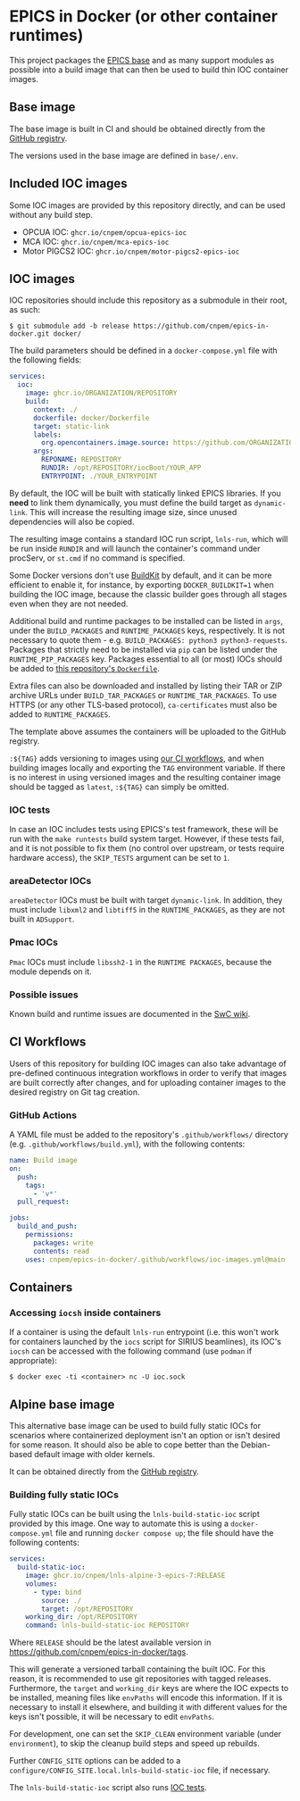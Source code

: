 # EPICS in Docker (or other container runtimes)

This project packages the [EPICS
base](https://epics-controls.org/resources-and-support/base/epics-7/) and as
many support modules as possible into a build image that can then be used to
build thin IOC container images.

## Base image

The base image is built in CI and should be obtained directly from the [GitHub
registry](https://github.com/cnpem/epics-in-docker/pkgs/container/lnls-debian-epics-7).

The versions used in the base image are defined in `base/.env`.

## Included IOC images

Some IOC images are provided by this repository directly, and can be used
without any build step.

- OPCUA IOC: `ghcr.io/cnpem/opcua-epics-ioc`
- MCA IOC: `ghcr.io/cnpem/mca-epics-ioc`
- Motor PIGCS2 IOC: `ghcr.io/cnpem/motor-pigcs2-epics-ioc`

## IOC images

IOC repositories should include this repository as a submodule in their root,
as such:

```
$ git submodule add -b release https://github.com/cnpem/epics-in-docker.git docker/
```

The build parameters should be defined in a `docker-compose.yml` file with the
following fields:

```yaml
services:
  ioc:
    image: ghcr.io/ORGANIZATION/REPOSITORY
    build:
      context: ./
      dockerfile: docker/Dockerfile
      target: static-link
      labels:
        org.opencontainers.image.source: https://github.com/ORGANIZATION/REPOSITORY
      args:
        REPONAME: REPOSITORY
        RUNDIR: /opt/REPOSITORY/iocBoot/YOUR_APP
        ENTRYPOINT: ./YOUR_ENTRYPOINT
```

By default, the IOC will be built with statically linked EPICS libraries. If
you **need** to link them dynamically, you must define the build target as
`dynamic-link`. This will increase the resulting image size, since unused
dependencies will also be copied.

The resulting image contains a standard IOC run script, `lnls-run`, which will
be run inside `RUNDIR` and will launch the container's command under procServ,
or `st.cmd` if no command is specified.

Some Docker versions don't use
[BuildKit](https://docs.docker.com/build/buildkit/) by default, and it can be
more efficient to enable it, for instance, by exporting `DOCKER_BUILDKIT=1`
when building the IOC image, because the classic builder goes through all
stages even when they are not needed.

Additional build and runtime packages to be installed can be listed in `args`,
under the `BUILD_PACKAGES` and `RUNTIME_PACKAGES` keys, respectively. It is not
necessary to quote them - e.g. `BUILD_PACKAGES: python3 python3-requests`.
Packages that strictly need to be installed via `pip` can be listed under the
`RUNTIME_PIP_PACKAGES` key.
Packages essential to all (or most) IOCs should be added to
[this repository's `Dockerfile`](./Dockerfile).

Extra files can also be downloaded and installed by listing their TAR or ZIP
archive URLs under `BUILD_TAR_PACKAGES` or `RUNTIME_TAR_PACKAGES`. To use HTTPS
(or any other TLS-based protocol), `ca-certificates` must also be added to
`RUNTIME_PACKAGES`.

The template above assumes the containers will be uploaded to the GitHub
registry.

`:${TAG}` adds versioning to images using [our CI workflows](#ci-workflows),
and when building images locally and exporting the `TAG` environment variable.
If there is no interest in using versioned images and the resulting container
image should be tagged as `latest`, `:${TAG}` can simply be omitted.

### IOC tests

In case an IOC includes tests using EPICS's test framework, these will be run
with the `make runtests` build system target. However, if these tests fail, and
it is not possible to fix them (no control over upstream, or tests require
hardware access), the `SKIP_TESTS` argument can be set to `1`.

### areaDetector IOCs

`areaDetector` IOCs must be built with target `dynamic-link`. In addition, they
must include `libxml2` and `libtiff5` in the `RUNTIME_PACKAGES`, as they are
not built in `ADSupport`.

### Pmac IOCs

`Pmac` IOCs must include `libssh2-1` in the `RUNTIME PACKAGES`, because the
module depends on it.

### Possible issues

Known build and runtime issues are documented in the [SwC
wiki](http://swc.lnls.br/).

## CI Workflows

Users of this repository for building IOC images can also take advantage of
pre-defined continuous integration workflows in order to verify that images are
built correctly after changes, and for uploading container images to the
desired registry on Git tag creation.

### GitHub Actions

A YAML file must be added to the repository's `.github/workflows/` directory
(e.g. `.github/workflows/build.yml`), with the following contents:

```yaml
name: Build image
on:
  push:
    tags:
      - 'v*'
  pull_request:

jobs:
  build_and_push:
    permissions:
      packages: write
      contents: read
    uses: cnpem/epics-in-docker/.github/workflows/ioc-images.yml@main
```

## Containers

### Accessing `iocsh` inside containers

If a container is using the default `lnls-run` entrypoint (i.e. this won't work
for containers launched by the `iocs` script for SIRIUS beamlines), its IOC's
`iocsh` can be accessed with the following command (use `podman` if
appropriate):

```
$ docker exec -ti <container> nc -U ioc.sock
```

## Alpine base image

This alternative base image can be used to build fully static IOCs for
scenarios where containerized deployment isn't an option or isn't desired for
some reason. It should also be able to cope better than the Debian-based
default image with older kernels.

It can be obtained directly from the [GitHub
registry](https://github.com/cnpem/epics-in-docker/pkgs/container/lnls-alpine-3-epics-7).

### Building fully static IOCs

Fully static IOCs can be built using the `lnls-build-static-ioc` script
provided by this image. One way to automate this is using a
`docker-compose.yml` file and running `docker compose up`; the file should have
the following contents:

```yaml
services:
  build-static-ioc:
    image: ghcr.io/cnpem/lnls-alpine-3-epics-7:RELEASE
    volumes:
      - type: bind
        source: ./
        target: /opt/REPOSITORY
    working_dir: /opt/REPOSITORY
    command: lnls-build-static-ioc REPOSITORY
```

Where `RELEASE` should be the latest available version in
<https://github.com/cnpem/epics-in-docker/tags>.

This will generate a versioned tarball containing the built IOC. For this
reason, it is recommended to use git repositories with tagged releases.
Furthermore, the `target` and `working_dir` keys are where the IOC expects to
be installed, meaning files like `envPaths` will encode this information. If it
is necessary to install it elsewhere, and building it with different values for
the keys isn't possible, it will be necessary to edit `envPaths`.

For development, one can set the `SKIP_CLEAN` environment variable (under
`environment`), to skip the cleanup build steps and speed up rebuilds.

Further `CONFIG_SITE` options can be added to a
`configure/CONFIG_SITE.local.lnls-build-static-ioc` file, if necessary.

The `lnls-build-static-ioc` script also runs [IOC tests](#ioc-tests).
